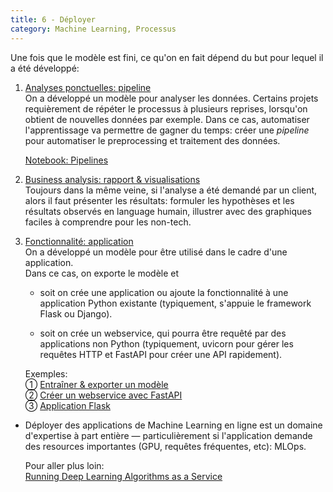 ```yaml
---
title: 6 - Déployer
category: Machine Learning, Processus
---
```


Une fois que le modèle est fini, ce qu'on en fait dépend du but pour lequel il a été développé:

1. <ins>Analyses ponctuelles: pipeline</ins>  
   On a développé un modèle pour analyser les données. Certains projets requièrement de répéter le processus à plusieurs reprises, lorsqu'on obtient de nouvelles données par exemple. Dans ce cas, automatiser l'apprentissage va permettre de gagner du temps: créer une *pipeline* pour automatiser le preprocessing et traitement des données.

    [Notebook: Pipelines](https://www.kaggle.com/alexisbcook/pipelines)

2. <ins>Business analysis: rapport & visualisations</ins>  
   Toujours dans la même veine, si l'analyse a été demandé par un client, alors il faut présenter les résultats: formuler les hypothèses et les résultats observés en language humain, illustrer avec des graphiques faciles à comprendre pour les non-tech.

3. <ins>Fonctionnalité: application</ins>  
   On a développé un modèle pour être utilisé dans le cadre d'une application.  
   Dans ce cas, on exporte le modèle et

   * soit on crée une application ou ajoute la fonctionnalité à une application Python existante (typiquement, s'appuie le framework Flask ou Django).

   * soit on crée un webservice, qui pourra être requêté par des applications non Python (typiquement, uvicorn pour gérer les requêtes HTTP et FastAPI pour créer une API rapidement).

   Exemples:  
   ① [Entraîner & exporter un modèle](https://github.com/a-mt/fcc-sms-text-classification/blob/deploy/fcc_sms_text_classification.ipynb)  
   ② [Créer un webservice avec FastAPI](https://github.com/a-mt/fcc-sms-text-classification/blob/deploy/FastAPI.ipynb)  
   ③ [Application Flask](https://github.com/yoke2/rps_tf2_flask_app)

* Déployer des applications de Machine Learning en ligne est un domaine d'expertise à part entière — particulièrement si l'application demande des resources importantes (GPU, requêtes fréquentes, etc): MLOps.

  Pour aller plus loin:  
  [Running Deep Learning Algorithms as a Service](https://towardsdatascience.com/serving-deep-learning-algorithms-as-a-service-6aa610368fde)
